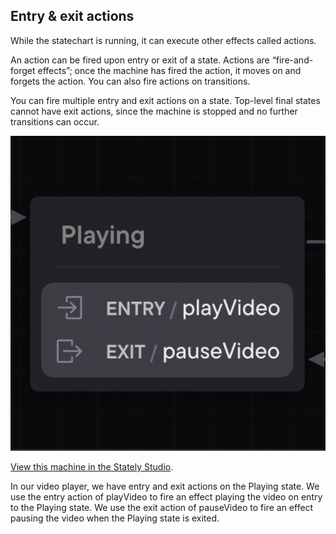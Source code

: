 ## Entry & exit actions

While the statechart is running, it can execute other effects called actions.

An action can be fired upon entry or exit of a state. Actions are “fire-and-forget effects”; once the machine has fired the action, it moves on and forgets the action. You can also fire actions on transitions.

You can fire multiple entry and exit actions on a state. Top-level final states cannot have exit actions, since the machine is stopped and no further transitions can occur.

![Entry and exit actions video player](entry-and-exit-actions-2022-10-24-small.png)

[View this machine in the Stately Studio](https://stately.ai/registry/editor/e13bef2b-bb13-4465-96ac-0bc25340688e?machineId=222e2d7a-0ed6-4f2c-843a-e6646d717000).

In our video player, we have entry and exit actions on the Playing state. We use the entry action of playVideo to fire an effect playing the video on entry to the Playing state. We use the exit action of pauseVideo to fire an effect pausing the video when the Playing state is exited.
